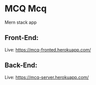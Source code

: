 # MCQ Mcq
Mern stack app

## Front-End:
Live: https://mcq-fronted.herokuapp.com/

## Back-End:
Live: https://mcq-server.herokuapp.com/